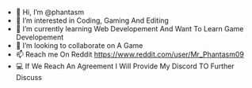 - 👋 Hi, I’m @phantasm
- 👀 I’m interested in Coding, Gaming And Editing
- 🌱 I’m currently learning Web Developement And Want To Learn Game Developement
- 💞️ I’m looking to collaborate on A Game 
- 📫 Reach me On Reddit https://www.reddit.com/user/Mr_Phantasm09
- 💻 If We Reach An Agreement I Will Provide My Discord TO Further Discuss




<!---
phantasm0918/phantasm0918 is a ✨ special ✨ repository because its `README.md` (this file) appears on your GitHub profile.
You can click the Preview link to take a look at your changes.
--->

